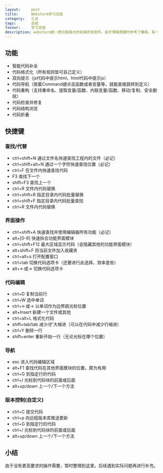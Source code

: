 ```yaml
---
layout:     post
title:      Webstorm学习总结
category:   汇总
tags:       总结
favour:     学习总结
description: webstorm是一款功能强大的前端开发软件，由于博客搭建时参考了模板，有一部分代码需要重新编写以便自己博客的进一步优化，所以要了解一下webstorm的用法，以便提高开发和修改效率。
---
```

## 功能

* 智能代码补全
* 代码格式化（所有规则皆可自己定义）
* 双向提示（js代码中提示html，html代码中提示js）
* 代码导航（按着Command键点击函数或者变量等，就能直接跳转到定义）
* 代码重构（支持重命名、提取变量/函数、内联变量/函数、移动/复制、安全删除）
* 代码检查并修复
* 代码结构浏览
* 代码折叠

## 快捷键

### 查找/代替

* ctrl+shift+N	通过文件名快速查找工程内的文件（必记）
* ctrl+shift+alt+N	 通过一个字符快速查找位置（必记）
* ctrl+F	    在文件内快速查找代码
* F3	        查找下一个
* shift+F3	    查找上一个
* ctrl+R	    文件内代码替换
* ctrl+shift+R	指定目录内代码批量替换
* ctrl+shift+F	指定目录内代码批量查找
* ctrl+R	    文件内代码替换

### 界面操作

* ctrl+shift+A	快速查找并使用编辑器所有功能（必记）
* alt+[0-9]	    快速拆合功能界面模块
* ctrl+shift+F12	最大区域显示代码（会隐藏其他的功能界面模块）
* alt+shift+F	将当前文件加入收藏夹
* ctrl+alt+s	打开配置窗口
* ctrl+tab	    切换代码选项卡（还要进行此选择，效率差些）
* alt+<-或->	    切换代码选项卡

### 代码编辑

* ctrl+D	    复制当前行
* ctrl+W	    选中单词
* ctrl+<-或->	以单词作为边界跳光标位置
* alt+Insert	新建一个文件或其他
* ctrl+alt+L	格式化代码
* shift+tab/tab	减少\/扩大缩进（可以在代码中减少行缩进）
* ctrl+Y	    删除一行
* shift+enter	    重新开始一行（无论光标在哪个位置）

### 导航

* esc	    进入代码编辑区域
* alt+F1	查找代码在其他界面模块的位置，颇为有用
* ctrl+G	到指定行的代码
* ctrl+\/	光标到代码块的前面或后面
* alt+up/down	上一个\/下一个方法

### 版本控制(自定义)

* ctrl+C	提交代码
* ctrl+p	向远程版本库推送更新
* ctrl+G	到指定行的代码
* ctrl+\/	光标到代码块的前面或后面
* alt+up\/down	上一个/下一个方法

## 小结
由于没有更高要求的操作需要，暂时整理到这里。后续遇到实际问题再进行补充。
